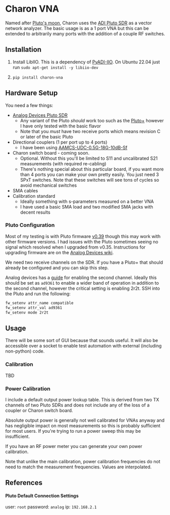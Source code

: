 # Charon VNA

Named after [Pluto's moon](https://en.wikipedia.org/wiki/Charon_(moon)), Charon uses the [ADI Pluto SDR](https://www.analog.com/en/resources/evaluation-hardware-and-software/evaluation-boards-kits/adalm-pluto.html) as a vector network analyzer. The basic usage is as a 1 port VNA but this can be extended to arbitrarily many ports with the addition of a couple RF switches.

## Installation

1. Install LibIIO. This is a dependency of [PyADI-IIO](https://wiki.analog.com/resources/tools-software/linux-software/pyadi-iio).
On Ubuntu 22.04 just run `sudo apt-get install -y libiio-dev`

2. `pip install charon-vna`

## Hardware Setup

You need a few things:
- [Analog Devices Pluto SDR](https://www.analog.com/en/resources/evaluation-hardware-and-software/evaluation-boards-kits/adalm-pluto.html)
  - Any variant of the Pluto *should* work too such as the [Pluto+](https://github.com/plutoplus/plutoplus?tab=readme-ov-file) however I have only tested with the basic flavor
  - Note that you _must_ have two receive ports which means revision C or later of the basic Pluto
- Directional couplers (1 per port up to 4 ports)
  - I have been using [AAMCS-UDC-0.5G-18G-10dB-Sf](http://www.aa-mcs.com/wp-content/uploads/documents/AAMCS-UDC-0.5G-18G-10dB-Sf.pdf)
- Charon switch board  - coming soon.
  - Optional. Without this you'll be limited to S11 and uncalibrated S21 measurements (with required re-cabling)
  - There's nothing special about this particular board, if you want more than 4 ports you can make your own pretty easily. You just need 3 SPxT switches. Note that these switches will see tons of cycles so avoid mechanical switches
- SMA cables
- Calibration standard
  - Ideally something with s-parameters measured on a better VNA
  - I have used a basic SMA load and two modified SMA jacks with decent results

### Pluto Configuration

Most of my testing is with Pluto firmware [v0.39](https://github.com/analogdevicesinc/plutosdr-fw/releases/tag/v0.39) though this may work with other firmware versions. I had issues with the Pluto sometimes seeing no signal which resolved when I upgraded from v0.35. Instructions for upgrading firmware are on the [Analog Devices wiki](https://wiki.analog.com/university/tools/pluto/users/firmware).

We need two receive channels on the SDR. If you have a Pluto+ that should already be configured and you can skip this step.

Analog devices has a [guide](https://wiki.analog.com/university/tools/pluto/users/customizing#updating_to_the_ad9364) for enabling the second channel. Ideally this should be set as `ad9361` to enable a wider band of operation in addition to the second channel, however the critical setting is enabling 2r2t. SSH into the Pluto and run the following:
```bash
fw_setenv attr_name compatible
fw_setenv attr_val ad9361
fw_setenv mode 2r2t
```

## Usage

There will be some sort of GUI because that sounds useful.
It will also be accessible over a socket to enable test automation with external (including non-python) code.

### Calibration

TBD

### Power Calibration
I include a default output power lookup table. This is derived from two TX channels of two Pluto SDRs and does not include any of the loss of a coupler or Charon switch board.

Absolute output power is generally not well calibrated for VNAs anyway and has negligible impact on most measurements so this is probably sufficient for most users. If you're trying to run a power sweep this may be insufficient.

If you have an RF power meter you can generate your own power calibration.

Note that unlike the main calibration, power calibration frequencies do not need to match the measurement frequencies. Values are interpolated.

## References

#### Pluto Default Connection Settings
user: `root`
password: `analog`
ip: `192.168.2.1`